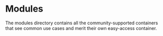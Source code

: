 # Modules

The modules directory contains all the community-supported containers that see common use cases and merit their own easy-access container.
